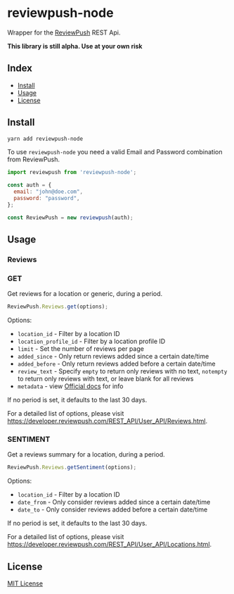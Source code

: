 # reviewpush-node

Wrapper for the [ReviewPush](https://www.reviewpush.com/) REST Api.

**This library is still alpha. Use at your own risk**

## Index

- [Install](#install)
- [Usage](#usage)
- [License](#license)

## Install

```bash
yarn add reviewpush-node
```

To use `reviewpush-node` you need a valid Email and Password combination from ReviewPush.

```js
import reviewpush from 'reviewpush-node';

const auth = {
  email: "john@doe.com",
  password: "password",
};

const ReviewPush = new reviewpush(auth);
```

## Usage

### Reviews

### GET

Get reviews for a location or generic, during a period.

```js
ReviewPush.Reviews.get(options);
```

Options:

- `location_id` - Filter by a location ID
- `location_profile_id` - Filter by a location profile ID
- `limit` - Set the number of reviews per page
- `added_since` - Only return reviews added since a certain date/time
- `added_before` - Only return reviews added before a certain date/time
- `review_text` - Specify `empty` to return only reviews with no text, `notempty` to return only reviews with text, or leave blank for all reviews
- `metadata` - view [Official docs](https://developer.reviewpush.com/REST_API/User_API/Reviews.html) for info

If no period is set, it defaults to the last 30 days.

For a detailed list of options, please visit <https://developer.reviewpush.com/REST_API/User_API/Reviews.html>.

### SENTIMENT

Get a reviews summary for a location, during a period.

```js
ReviewPush.Reviews.getSentiment(options);
```

Options:

- `location_id` - Filter by a location ID
- `date_from` - Only consider reviews added since a certain date/time
- `date_to` - Only consider reviews added before a certain date/time

If no period is set, it defaults to the last 30 days.

For a detailed list of options, please visit <https://developer.reviewpush.com/REST_API/User_API/Locations.html>.

## License

[MIT License][license-url]

[license-url]: LICENSE
